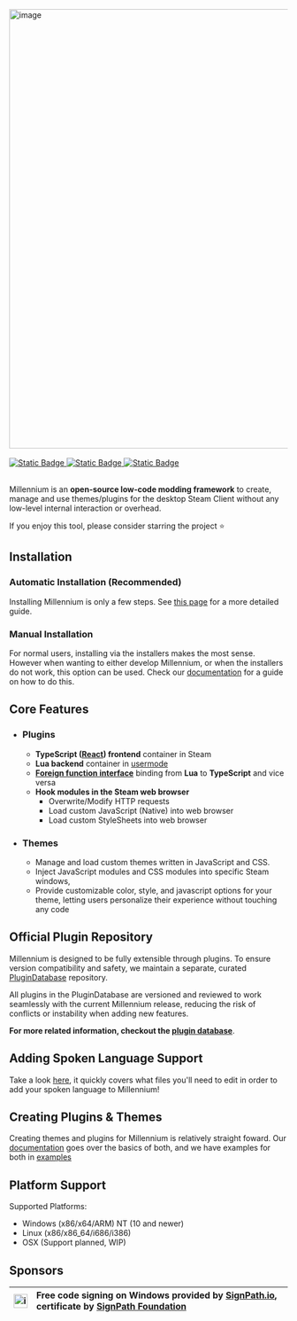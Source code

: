 <img width="3844" height="793" alt="image" src="https://github.com/user-attachments/assets/2c662772-bca1-4de4-988f-5304d7dfd87d" />

<br/>
<br/>
  <a href="https://steambrew.app/discord">
      <img alt="Static Badge" src="https://img.shields.io/badge/discord-green?labelColor=404040&color=353535&style=for-the-badge&logo=discord&logoColor=white" href="#">
  </a>
  <a href="https://steambrew.app">
      <img alt="Static Badge" src="https://img.shields.io/badge/website-green?labelColor=404040&color=353535&style=for-the-badge&logo=firefoxbrowser&logoColor=white" href="#">
  </a>
  <a href="https://docs.steambrew.app">
      <img alt="Static Badge" src="https://img.shields.io/badge/documentation-green?labelColor=404040&color=353535&style=for-the-badge&logo=readthedocs&logoColor=white" href="#">
  </a>
<br>
<br>

Millennium is an **open-source low-code modding framework** to create, manage and use themes/plugins for the desktop Steam Client without any low-level internal interaction or overhead.

If you enjoy this tool, please consider starring the project ⭐


## Installation

### Automatic Installation (Recommended)

Installing Millennium is only a few steps. See [this page](https://docs.steambrew.app/users/installing) for a more detailed guide.

### Manual Installation

For normal users, installing via the installers makes the most sense. However when wanting to either develop Millennium, or when the installers do not work, this option can be used. Check our [documentation](https://docs.steambrew.app/users/installing#manual) for a guide on how to do this.


## Core Features

-   ### Plugins
    -   **TypeScript ([React](https://react.dev/)) frontend** container in Steam
    -   **Lua backend** container in [usermode](https://en.wikipedia.org/wiki/User-Mode_Driver_Framework)
    -   **[Foreign function interface](https://en.wikipedia.org/wiki/Foreign_function_interface)** binding from **Lua** to **TypeScript** and vice versa
    -   **Hook modules in the Steam web browser**
        -   Overwrite/Modify HTTP requests
        -   Load custom JavaScript (Native) into web browser
        -   Load custom StyleSheets into web browser
-   ### Themes
    -   Manage and load custom themes written in JavaScript and CSS.
    -   Inject JavaScript modules and CSS modules into specific Steam windows,
    -   Provide customizable color, style, and javascript options for your theme,
        letting users personalize their experience without touching any code

## Official Plugin Repository

Millennium is designed to be fully extensible through plugins.
To ensure version compatibility and safety, we maintain a separate, curated [PluginDatabase](https://github.com/SteamClientHomebrew/PluginDatabase) repository.

All plugins in the PluginDatabase are versioned and reviewed to work seamlessly with the current Millennium release, reducing the risk of conflicts or instability when adding new features.

**For more related information, checkout the [plugin database](https://github.com/SteamClientHomebrew/PluginDatabase)**.


## Adding Spoken Language Support

Take a look [here](./assets#adding-languages), it quickly covers what files you'll need to edit in order to add your spoken language to Millennium!


## Creating Plugins & Themes

Creating themes and plugins for Millennium is relatively straight foward. Our [documentation](https://docs.steambrew.app/developers) goes over the basics of both,
and we have examples for both in [examples](./examples)


## Platform Support

Supported Platforms:

-   Windows (x86/x64/ARM) NT (10 and newer)
-   Linux (x86/x86_64/i686/i386)
-   OSX (Support planned, WIP)


## Sponsors

| <img width="25" height="25" alt="image" src="https://github.com/user-attachments/assets/45ad9409-f9dd-4ff4-9737-03386f01a9b2" /> | Free code signing on Windows provided by [SignPath.io](https://signpath.io/), certificate by [SignPath Foundation](https://signpath.org/) |
| :--- | :--- |
